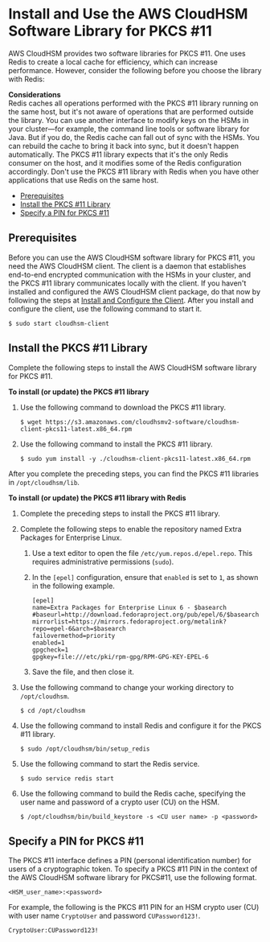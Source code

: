 # Install and Use the AWS CloudHSM Software Library for PKCS \#11<a name="pkcs11-library-install"></a>

AWS CloudHSM provides two software libraries for PKCS \#11\. One uses Redis to create a local cache for efficiency, which can increase performance\. However, consider the following before you choose the library with Redis:

**Considerations**  
Redis caches all operations performed with the PKCS \#11 library running on the same host, but it's not aware of operations that are performed outside the library\. You can use another interface to modify keys on the HSMs in your cluster—for example, the command line tools or software library for Java\. But if you do, the Redis cache can fall out of sync with the HSMs\. You can rebuild the cache to bring it back into sync, but it doesn't happen automatically\.
The PKCS \#11 library expects that it's the only Redis consumer on the host, and it modifies some of the Redis configuration accordingly\. Don't use the PKCS \#11 library with Redis when you have other applications that use Redis on the same host\.


+ [Prerequisites](#pkcs11-library-prerequisites)
+ [Install the PKCS \#11 Library](#install-pkcs11-library)
+ [Specify a PIN for PKCS \#11](#specify-pin-pkcs11)

## Prerequisites<a name="pkcs11-library-prerequisites"></a>

Before you can use the AWS CloudHSM software library for PKCS \#11, you need the AWS CloudHSM client\. The client is a daemon that establishes end\-to\-end encrypted communication with the HSMs in your cluster, and the PKCS \#11 library communicates locally with the client\. If you haven't installed and configured the AWS CloudHSM client package, do that now by following the steps at [Install and Configure the Client](install-and-configure-client.md)\. After you install and configure the client, use the following command to start it\.

```
$ sudo start cloudhsm-client
```

## Install the PKCS \#11 Library<a name="install-pkcs11-library"></a>

Complete the following steps to install the AWS CloudHSM software library for PKCS \#11\.

**To install \(or update\) the PKCS \#11 library**

1. Use the following command to download the PKCS \#11 library\.

   ```
   $ wget https://s3.amazonaws.com/cloudhsmv2-software/cloudhsm-client-pkcs11-latest.x86_64.rpm
   ```

1. Use the following command to install the PKCS \#11 library\.

   ```
   $ sudo yum install -y ./cloudhsm-client-pkcs11-latest.x86_64.rpm
   ```

After you complete the preceding steps, you can find the PKCS \#11 libraries in `/opt/cloudhsm/lib`\.

**To install \(or update\) the PKCS \#11 library with Redis**

1. Complete the preceding steps to install the PKCS \#11 library\.

1. Complete the following steps to enable the repository named Extra Packages for Enterprise Linux\.

   1. Use a text editor to open the file `/etc/yum.repos.d/epel.repo`\. This requires administrative permissions \(`sudo`\)\.

   1. In the `[epel]` configuration, ensure that `enabled` is set to `1`, as shown in the following example\.

      ```
      [epel]
      name=Extra Packages for Enterprise Linux 6 - $basearch
      #baseurl=http://download.fedoraproject.org/pub/epel/6/$basearch
      mirrorlist=https://mirrors.fedoraproject.org/metalink?repo=epel-6&arch=$basearch
      failovermethod=priority
      enabled=1
      gpgcheck=1
      gpgkey=file:///etc/pki/rpm-gpg/RPM-GPG-KEY-EPEL-6
      ```

   1. Save the file, and then close it\.

1. Use the following command to change your working directory to `/opt/cloudhsm`\.

   ```
   $ cd /opt/cloudhsm
   ```

1. Use the following command to install Redis and configure it for the PKCS \#11 library\.

   ```
   $ sudo /opt/cloudhsm/bin/setup_redis
   ```

1. Use the following command to start the Redis service\.

   ```
   $ sudo service redis start
   ```

1. Use the following command to build the Redis cache, specifying the user name and password of a crypto user \(CU\) on the HSM\.

   ```
   $ /opt/cloudhsm/bin/build_keystore -s <CU user name> -p <password>
   ```

## Specify a PIN for PKCS \#11<a name="specify-pin-pkcs11"></a>

The PKCS \#11 interface defines a PIN \(personal identification number\) for users of a cryptographic token\. To specify a PKCS \#11 PIN in the context of the AWS CloudHSM software library for PKCS\#11, use the following format\.

```
<HSM_user_name>:<password>
```

For example, the following is the PKCS \#11 PIN for an HSM crypto user \(CU\) with user name `CryptoUser` and password `CUPassword123!`\.

```
CryptoUser:CUPassword123!
```